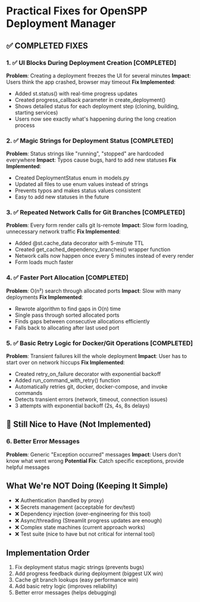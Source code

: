 # Practical Fixes for OpenSPP Deployment Manager

## ✅ COMPLETED FIXES

### 1. ✅ UI Blocks During Deployment Creation [COMPLETED]
**Problem**: Creating a deployment freezes the UI for several minutes
**Impact**: Users think the app crashed, browser may timeout
**Fix Implemented**: 
- Added st.status() with real-time progress updates
- Created progress_callback parameter in create_deployment()
- Shows detailed status for each deployment step (cloning, building, starting services)
- Users now see exactly what's happening during the long creation process

### 2. ✅ Magic Strings for Deployment Status [COMPLETED]
**Problem**: Status strings like "running", "stopped" are hardcoded everywhere
**Impact**: Typos cause bugs, hard to add new statuses
**Fix Implemented**: 
- Created DeploymentStatus enum in models.py
- Updated all files to use enum values instead of strings
- Prevents typos and makes status values consistent
- Easy to add new statuses in the future

### 3. ✅ Repeated Network Calls for Git Branches [COMPLETED]
**Problem**: Every form render calls git ls-remote
**Impact**: Slow form loading, unnecessary network traffic
**Fix Implemented**: 
- Added @st.cache_data decorator with 5-minute TTL
- Created get_cached_dependency_branches() wrapper function
- Network calls now happen once every 5 minutes instead of every render
- Form loads much faster

### 4. ✅ Faster Port Allocation [COMPLETED]
**Problem**: O(n²) search through allocated ports
**Impact**: Slow with many deployments
**Fix Implemented**: 
- Rewrote algorithm to find gaps in O(n) time
- Single pass through sorted allocated ports
- Finds gaps between consecutive allocations efficiently
- Falls back to allocating after last used port

### 5. ✅ Basic Retry Logic for Docker/Git Operations [COMPLETED]
**Problem**: Transient failures kill the whole deployment
**Impact**: User has to start over on network hiccups
**Fix Implemented**: 
- Created retry_on_failure decorator with exponential backoff
- Added run_command_with_retry() function
- Automatically retries git, docker, docker-compose, and invoke commands
- Detects transient errors (network, timeout, connection issues)
- 3 attempts with exponential backoff (2s, 4s, 8s delays)

## 📝 Still Nice to Have (Not Implemented)

### 6. Better Error Messages
**Problem**: Generic "Exception occurred" messages
**Impact**: Users don't know what went wrong
**Potential Fix**: Catch specific exceptions, provide helpful messages

## What We're NOT Doing (Keeping It Simple)

- ❌ Authentication (handled by proxy)
- ❌ Secrets management (acceptable for dev/test)
- ❌ Dependency injection (over-engineering for this tool)
- ❌ Async/threading (Streamlit progress updates are enough)
- ❌ Complex state machines (current approach works)
- ❌ Test suite (nice to have but not critical for internal tool)

## Implementation Order

1. Fix deployment status magic strings (prevents bugs)
2. Add progress feedback during deployment (biggest UX win)
3. Cache git branch lookups (easy performance win)
4. Add basic retry logic (improves reliability)
5. Better error messages (helps debugging)